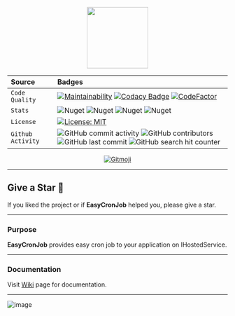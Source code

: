 <p align="center">
  <img src="https://user-images.githubusercontent.com/47147484/121789342-dcf22600-cbdd-11eb-8394-c7dca1a95f97.png" style="max-width:100%;" height="140" />
</p>

| Source     | Badges                |
| :------- | :------------------------- |
| `Code Quality` | [![Maintainability](https://api.codeclimate.com/v1/badges/c26a0d9995965bd4f390/maintainability)](https://codeclimate.com/github/furkandeveloper/EasyCronJob/maintainability) [![Codacy Badge](https://app.codacy.com/project/badge/Grade/d288dbfe7d784d8d85cf9af17adf2229)](https://www.codacy.com/gh/furkandeveloper/EasyCronJob/dashboard?utm_source=github.com&amp;utm_medium=referral&amp;utm_content=furkandeveloper/EasyCronJob&amp;utm_campaign=Badge_Grade) [![CodeFactor](https://www.codefactor.io/repository/github/furkandeveloper/easycronjob/badge)](https://www.codefactor.io/repository/github/furkandeveloper/easycronjob) |
| `Stats` | ![Nuget](https://img.shields.io/nuget/dt/EasyCronJob.Core?label=EasyCronJob.Core%20Downloads) ![Nuget](https://img.shields.io/nuget/v/EasyCronJob.Core?label=EasyCronJob.Core) ![Nuget](https://img.shields.io/nuget/dt/EasyCronJob.Abstractions?label=EasyCronJob.Abstractions%20Downloads) ![Nuget](https://img.shields.io/nuget/v/EasyCronJob.Abstractions?label=EasyCronJob.Abstractions) |
| `License` | [![License: MIT](https://img.shields.io/badge/License-MIT-yellow.svg)](https://opensource.org/licenses/MIT)|
| `Github Activity` | ![GitHub commit activity](https://img.shields.io/github/commit-activity/y/furkandeveloper/EasyCronJob) ![GitHub contributors](https://img.shields.io/github/contributors/furkandeveloper/EasyCronJob) ![GitHub last commit](https://img.shields.io/github/last-commit/furkandeveloper/EasyCronJob) ![GitHub search hit counter](https://img.shields.io/github/search/furkandeveloper/EasyCronJob/EasyCronJob)|

<p align="center">
  <a href="https://gitmoji.carloscuesta.me">
    <img src="https://img.shields.io/badge/gitmoji-%20😜%20😍-FFDD67.svg?style=flat-square" alt="Gitmoji">
  </a> 
</p>

***

## Give a Star 🌟
If you liked the project or if **EasyCronJob** helped you, please give a star.

***


### Purpose
**EasyCronJob** provides easy cron job to your application on IHostedService.

***

### Documentation
Visit [Wiki](https://github.com/furkandeveloper/EasyCronJob/wiki) page for documentation.

***

![image](https://user-images.githubusercontent.com/47147484/121820542-17ba9380-cc9c-11eb-9961-f8a882aa7607.png)


